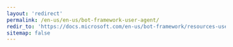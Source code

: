 ```yaml
---
layout: 'redirect'
permalink: /en-us/en-us/bot-framework-user-agent/
redir_to: 'https://docs.microsoft.com/en-us/bot-framework/resources-user-agent'
sitemap: false
---
```

